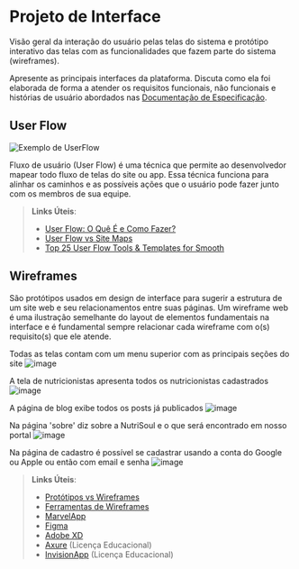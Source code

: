 
# Projeto de Interface

Visão geral da interação do usuário pelas telas do sistema e protótipo interativo das telas com as funcionalidades que fazem parte do sistema (wireframes).

 Apresente as principais interfaces da plataforma. Discuta como ela foi elaborada de forma a atender os requisitos funcionais, não funcionais e histórias de usuário abordados nas <a href="2-Especificação do Projeto.md"> Documentação de Especificação</a>.

## User Flow

![Exemplo de UserFlow](img/userflow.jpg)

Fluxo de usuário (User Flow) é uma técnica que permite ao desenvolvedor mapear todo fluxo de telas do site ou app. Essa técnica funciona para alinhar os caminhos e as possíveis ações que o usuário pode fazer junto com os membros de sua equipe.

> **Links Úteis**:
> - [User Flow: O Quê É e Como Fazer?](https://medium.com/7bits/fluxo-de-usu%C3%A1rio-user-flow-o-que-%C3%A9-como-fazer-79d965872534)
> - [User Flow vs Site Maps](http://designr.com.br/sitemap-e-user-flow-quais-as-diferencas-e-quando-usar-cada-um/)
> - [Top 25 User Flow Tools & Templates for Smooth](https://www.mockplus.com/blog/post/user-flow-tools)


## Wireframes

São protótipos usados em design de interface para sugerir a estrutura de um site web e seu relacionamentos entre suas páginas. Um wireframe web é uma ilustração semelhante do layout de elementos fundamentais na interface e é fundamental sempre relacionar cada wireframe com o(s) requisito(s) que ele atende.

Todas as telas contam com um menu superior com as principais seções do site
![image](https://github.com/user-attachments/assets/635bca38-28bc-4bae-991e-718ed723d2ec)

A tela de nutricionistas apresenta todos os nutricionistas cadastrados
![image](https://github.com/user-attachments/assets/121a74a3-edec-47f7-a4e9-203b61b65b9d)

A página de blog exibe todos os posts já publicados
![image](https://github.com/user-attachments/assets/849a6bdf-bb34-4e66-9645-95f9e32ac861)

Na página 'sobre' diz sobre a NutriSoul e o que será encontrado em nosso portal
![image](https://github.com/user-attachments/assets/a1e47284-13bf-4324-90a2-d82fe1ad9077)

Na página de cadastro é possível se cadastrar usando a conta do Google ou Apple ou então com email e senha
![image](https://github.com/user-attachments/assets/3f7f6078-c2f4-4dda-877c-ff3abb233dc2)
 
> **Links Úteis**:
> - [Protótipos vs Wireframes](https://www.nngroup.com/videos/prototypes-vs-wireframes-ux-projects/)
> - [Ferramentas de Wireframes](https://rockcontent.com/blog/wireframes/)
> - [MarvelApp](https://marvelapp.com/developers/documentation/tutorials/)
> - [Figma](https://www.figma.com/)
> - [Adobe XD](https://www.adobe.com/br/products/xd.html#scroll)
> - [Axure](https://www.axure.com/edu) (Licença Educacional)
> - [InvisionApp](https://www.invisionapp.com/) (Licença Educacional)
